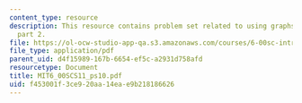 ```yaml
---
content_type: resource
description: This resource contains problem set related to using graphs to model problems,
  part 2.
file: https://ol-ocw-studio-app-qa.s3.amazonaws.com/courses/6-00sc-introduction-to-computer-science-and-programming-spring-2011/f453001f3ce920aa14eae9b218186626_MIT6_00SCS11_ps10.pdf
file_type: application/pdf
parent_uid: d4f15989-167b-6654-ef5c-a2931d758afd
resourcetype: Document
title: MIT6_00SCS11_ps10.pdf
uid: f453001f-3ce9-20aa-14ea-e9b218186626
---
```

